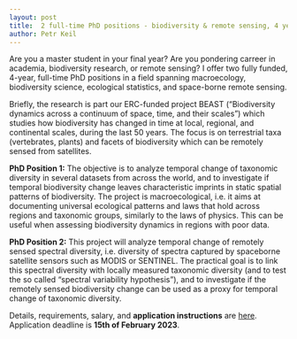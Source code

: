 ```yaml
---
layout: post
title:  2 full-time PhD positions - biodiversity & remote sensing, 4 years, starting Oct 2023
author: Petr Keil
---
```


Are you a master student in your final year? Are you pondering carreer in academia, biodiversity research, or remote sensing? I offer two fully funded, 4-year, full-time PhD positions in a field spanning macroecology, biodiversity science, ecological statistics, and space-borne remote sensing.

Briefly, the research is part our ERC-funded project BEAST (“Biodiversity dynamics across a continuum of space, time, and their scales”) which studies how biodiversity has changed in time at local, regional, and continental scales, during the last 50 years. The focus is on terrestrial taxa (vertebrates, plants) and facets of biodiversity which can be remotely sensed from satellites.

**PhD Position 1:** The objective is to analyze temporal change of taxonomic diversity in several datasets from across the world, and to investigate if temporal biodiversity change leaves characteristic imprints in static spatial patterns of biodiversity. The project is macroecological, i.e. it aims at documenting universal ecological patterns and laws that hold across regions and taxonomic groups, similarly to the laws of physics. This can be useful when assessing biodiversity dynamics in regions with poor data.

**PhD Position 2:** This project will analyze temporal change of remotely sensed spectral diversity, i.e. diversity of spectra captured by spaceborne satellite sensors such as MODIS or SENTINEL. The practical goal is to link this spectral diversity with locally measured taxonomic diversity (and to test the so called “spectral variability hypothesis”), and to investigate if the remotely sensed biodiversity change can be used as a proxy for temporal change of taxonomic diversity.

Details, requirements, salary, and **application instructions** are [here](https://raw.githubusercontent.com/petrkeil/petrkeil.github.io/gh-pages/pdfs/jobs/PhD_Keil_CZU_2023.pdf). Application deadline is **15th of February 2023**.




